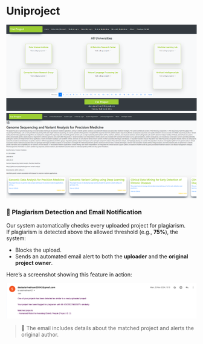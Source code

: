 # Uniproject

<img src="Screenshot%202025-05-19%20123943.png" alt="Screenshot" width="600">

<img src="Screenshot 2025-05-19 124406.png" alt="Screenshot" width="600">




<h3>📌 Plagiarism Detection and Email Notification</h3>

<p>
Our system automatically checks every uploaded project for plagiarism.<br/>
If plagiarism is detected above the allowed threshold (e.g., <strong>75%</strong>), the system:
</p>

<ul>
  <li>Blocks the upload.</li>
  <li>Sends an automated email alert to both the <strong>uploader</strong> and the <strong>original project owner</strong>.</li>
</ul>

<p>Here’s a screenshot showing this feature in action:</p>

<img src="Screenshot 2025-05-19 124503.png" alt="Plagiarism Detection Screenshot" width="600"/>

<blockquote>📨 The email includes details about the matched project and alerts the original author.</blockquote>



